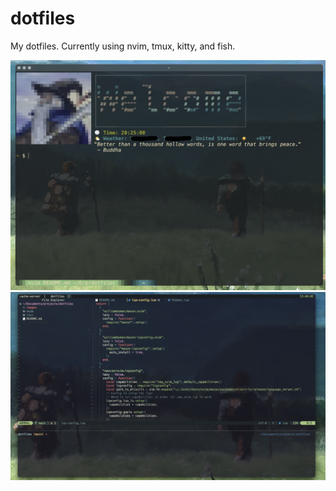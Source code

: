 # dotfiles
My dotfiles. Currently using nvim, tmux, kitty, and fish. 

![shell](/images/fish.jpg)
![setup](/images/setup.jpg)

